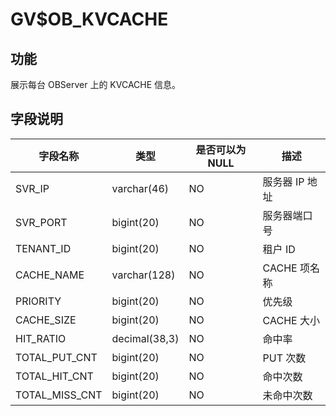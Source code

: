 GV$OB_KVCACHE 
==================================


功能 
-------------------

展示每台 OBServer 上的 KVCACHE 信息。

字段说明 
----------------------



|      字段名称      |      类型       | 是否可以为 NULL |    描述     |
|----------------|---------------|------------|-----------|
| SVR_IP         | varchar(46)   | NO         | 服务器 IP 地址 |
| SVR_PORT       | bigint(20)    | NO         | 服务器端口号    |
| TENANT_ID      | bigint(20)    | NO         | 租户 ID     |
| CACHE_NAME     | varchar(128)  | NO         | CACHE 项名称 |
| PRIORITY       | bigint(20)    | NO         | 优先级       |
| CACHE_SIZE     | bigint(20)    | NO         | CACHE 大小  |
| HIT_RATIO      | decimal(38,3) | NO         | 命中率       |
| TOTAL_PUT_CNT  | bigint(20)    | NO         | PUT 次数    |
| TOTAL_HIT_CNT  | bigint(20)    | NO         | 命中次数      |
| TOTAL_MISS_CNT | bigint(20)    | NO         | 未命中次数     |


